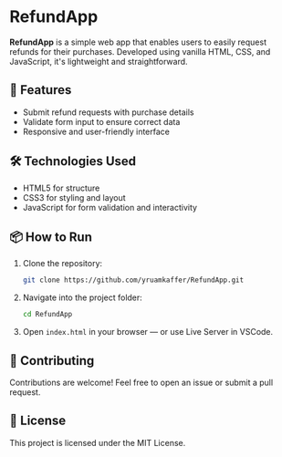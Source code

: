 # RefundApp

**RefundApp** is a simple web app that enables users to easily request refunds for their purchases. Developed using vanilla HTML, CSS, and JavaScript, it's lightweight and straightforward.

## 🚀 Features

- Submit refund requests with purchase details  
- Validate form input to ensure correct data  
- Responsive and user-friendly interface

## 🛠 Technologies Used

- HTML5 for structure  
- CSS3 for styling and layout  
- JavaScript for form validation and interactivity

## 📦 How to Run

1. Clone the repository:  
   ```bash
   git clone https://github.com/yruamkaffer/RefundApp.git
   ```
2. Navigate into the project folder:  
   ```bash
   cd RefundApp
   ```
3. Open `index.html` in your browser — or use Live Server in VSCode.

## 🤝 Contributing

Contributions are welcome! Feel free to open an issue or submit a pull request.

## 📄 License

This project is licensed under the MIT License.